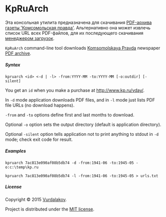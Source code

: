 ﻿# KpRuArch

Эта консольная утилита предназначена для скачивания [PDF-архива газеты 'Комсомольская правда'](http://www.kp.ru/vday/). Альтернативно она может извлечь список URL всех PDF-файлов, для их последующего скачивания [менеджером загрузок](https://ru.wikipedia.org/wiki/%D0%9C%D0%B5%D0%BD%D0%B5%D0%B4%D0%B6%D0%B5%D1%80_%D0%B7%D0%B0%D0%B3%D1%80%D1%83%D0%B7%D0%BE%D0%BA).

`KpRuArch` command-line tool downloads [Komsomolskaya Pravda](https://en.wikipedia.org/wiki/Komsomolskaya_Pravda) newspaper [PDF archive](http://www.kp.ru/vday/).

##### Syntax

```
kpruarch <id> <-d | -l> -from:YYYY-MM -to:YYYY-MM [-o:outdir] [-silent]
```

You get an `id` when you make a purchase at http://www.kp.ru/vday/.

In `-d` mode application downloads PDF files, and in `-l` mode just lists PDF file URLs (no download happens).

`-from` and `-to` options define first and last months to download.

Optional `-o` option sets the output directory (default is application directory).

Optional `-silent` option tells application not to print anything to stdout in `-d` mode; check exit code for result.

##### Examples

```
kpruarch 7ac813e090af08b5db74 -d -from:1941-06 -to:1945-05 -o:c:\temp\kp.ru
```
```
kpruarch 7ac813e090af08b5db74 -l -from:1941-06 -to:1945-05 > urls.txt
```

##### License

Copyright © 2015 [Vurdalakov](http://www.vurdalakov.net).

Project is distributed under the [MIT license](http://opensource.org/licenses/MIT).
